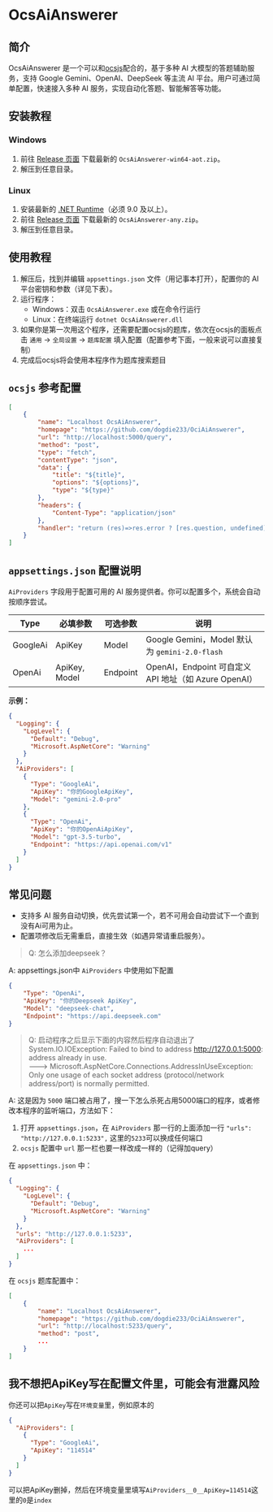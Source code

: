 # OcsAiAnswerer

## 简介

OcsAiAnswerer 是一个可以和[ocsjs](https://github.com/ocsjs/ocsjs)配合的，基于多种 AI 大模型的答题辅助服务，支持 Google Gemini、OpenAI、DeepSeek 等主流 AI 平台。用户可通过简单配置，快速接入多种 AI 服务，实现自动化答题、智能解答等功能。

## 安装教程

### Windows

1. 前往 [Release 页面](https://github.com/dogdie233/OcsAiAnswerer/releases) 下载最新的 `OcsAiAnswerer-win64-aot.zip`。
2. 解压到任意目录。

### Linux

1. 安装最新的 [.NET Runtime](https://dotnet.microsoft.com/zh-cn/download/dotnet)（必须 9.0 及以上）。
2. 前往 [Release 页面](https://github.com/dogdie233/OcsAiAnswerer/releases) 下载最新的 `OcsAiAnswerer-any.zip`。
3. 解压到任意目录。

## 使用教程

1. 解压后，找到并编辑 `appsettings.json` 文件（用记事本打开），配置你的 AI 平台密钥和参数（详见下表）。
2. 运行程序：
   - Windows：双击 `OcsAiAnswerer.exe` 或在命令行运行
   - Linux：在终端运行 `dotnet OcsAiAnswerer.dll`
3. 如果你是第一次用这个程序，还需要配置ocsjs的题库，依次在ocsjs的面板点击 `通用` -> `全局设置` -> `题库配置` 填入配置（配置参考下面，一般来说可以直接复制）
4. 完成后ocsjs将会使用本程序作为题库搜索题目

## `ocsjs` 参考配置

```json
[
    {
        "name": "Localhost OcsAiAnswerer",
        "homepage": "https://github.com/dogdie233/OciAiAnswerer",
        "url": "http://localhost:5000/query",
        "method": "post",
        "type": "fetch",
        "contentType": "json",
        "data": {
            "title": "${title}",
            "options": "${options}",
            "type": "${type}"
        },
        "headers": {
            "Content-Type": "application/json"
        },
        "handler": "return (res)=>res.error ? [res.question, undefined] : [res.question, res.answers.join('#')]"
    }
]
```

## `appsettings.json` 配置说明

`AiProviders` 字段用于配置可用的 AI 服务提供者。你可以配置多个，系统会自动按顺序尝试。

| Type      | 必填参数         | 可选参数   | 说明                       |
|-----------|------------------|------------|----------------------------|
| GoogleAi  | ApiKey           | Model      | Google Gemini，Model 默认为 `gemini-2.0-flash` |
| OpenAi    | ApiKey, Model    | Endpoint   | OpenAI，Endpoint 可自定义 API 地址（如 Azure OpenAI） |

**示例：**

```json
{
  "Logging": {
    "LogLevel": {
      "Default": "Debug",
      "Microsoft.AspNetCore": "Warning"
    }
  },
  "AiProviders": [
    {
      "Type": "GoogleAi",
      "ApiKey": "你的GoogleApiKey",
      "Model": "gemini-2.0-pro"
    },
    {
      "Type": "OpenAi",
      "ApiKey": "你的OpenAiApiKey",
      "Model": "gpt-3.5-turbo",
      "Endpoint": "https://api.openai.com/v1"
    }
  ]
}
```

## 常见问题

- 支持多 AI 服务自动切换，优先尝试第一个，若不可用会自动尝试下一个直到没有Ai可用为止。
- 配置项修改后无需重启，直接生效（如遇异常请重启服务）。

> Q: 怎么添加deepseek？

A: appsettings.json中 `AiProviders` 中使用如下配置
```json
{
    "Type": "OpenAi",
    "ApiKey": "你的Deepseek ApiKey",
    "Model": "deepseek-chat",
    "Endpoint": "https://api.deepseek.com"
}
```

> Q: 启动程序之后显示下面的内容然后程序自动退出了  
> System.IO.IOException: Failed to bind to address http://127.0.0.1:5000: address already in use.  
>       ---> Microsoft.AspNetCore.Connections.AddressInUseException: Only one usage of each socket address (protocol/network address/port) is normally permitted.

A: 这是因为 `5000` 端口被占用了，搜一下怎么杀死占用5000端口的程序，或者修改本程序的监听端口，方法如下：

 1. 打开 `appsettings.json`，在 `AiProviders` 那一行的上面添加一行 `"urls": "http://127.0.0.1:5233",` 这里的`5233`可以换成任何端口
 2. `ocsjs` 配置中 `url` 那一栏也要一样改成一样的（记得加query）  
   
在 `appsettings.json` 中：
```json
{
  "Logging": {
    "LogLevel": {
      "Default": "Debug",
      "Microsoft.AspNetCore": "Warning"
    }
  },
  "urls": "http://127.0.0.1:5233",
  "AiProviders": [
    ...
  ]
}
```

在 `ocsjs` 题库配置中：
```json
[
    {
        "name": "Localhost OcsAiAnswerer",
        "homepage": "https://github.com/dogdie233/OciAiAnswerer",
        "url": "http://localhost:5233/query",
        "method": "post",
        ...
    }
]
```

## 我不想把ApiKey写在配置文件里，可能会有泄露风险

你还可以把`ApiKey`写在`环境变量`里，例如原本的
```json
{
  "AiProviders": [
    {
      "Type": "GoogleAi",
      "ApiKey": "114514"
    }
  ]
}
```
可以把ApiKey删掉，然后在环境变量里填写`AiProviders__0__ApiKey=114514`这里的`0`是`index`
